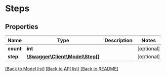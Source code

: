 # Steps

## Properties
Name | Type | Description | Notes
------------ | ------------- | ------------- | -------------
**count** | **int** |  | [optional] 
**step** | [**\Swagger\Client\Model\Step[]**](Step.md) |  | [optional] 

[[Back to Model list]](../README.md#documentation-for-models) [[Back to API list]](../README.md#documentation-for-api-endpoints) [[Back to README]](../README.md)



